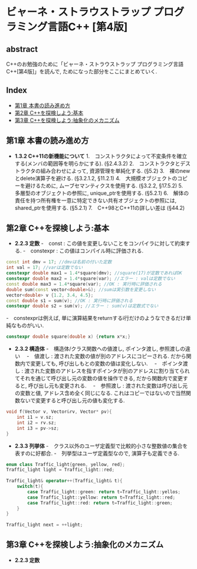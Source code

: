 # ビャーネ・ストラウストラップ プログラミング言語C++ [第4版]

## abstract
 C++のお勉強のために「ビャーネ・ストラウストラップ プログラミング言語C\+\+[第4版]」を読んで, ためになった部分をここにまとめていく.

## Index
* [第1章 本書の読み進め方](#第1章-本書の読み進め方)
* [第2章 C\+\+を探検しよう:基本](#第2章-C\+\+を探検しよう:基本)
* [第3章 C\+\+を探検しよう:抽象化のメカニズム](#第3章-C\+\+を探検しよう:抽象化のメカニズム)

## 第1章 本書の読み進め方
- **1.3.2 C++11の新機能について**
 1.　コンストラクタによって不変条件を確立する(メンバの範囲等を明らかにする). (§2.4.3.2)
 2.　コンストラクタとデストラクタの組み合わせによって, 資源管理を単純化する. (§5.2)
 3.　裸のnewとdelete演算子を避ける. (§3.2.1.2, §11.2.1)
 4.　大規模オブジェクトのコピーを避けるために, ムーブセマンティクスを使用する. (§3.2.2, §17.5.2)
 5.　多層型のオブジェクトの参照に, unique\_ptrを使用する. (§5.2.1)
 6.　解体の責任を持つ所有権を一意に特定できない共有オブジェクトの参照には, shared\_ptrを使用する. (§5.2.1)
 7.　C\+\+98とC\+\+11の詳しい差は (§44.2)

## 第2章 C\+\+を探検しよう:基本
- **2.2.3 定数**
 -　const : この値を変更しないことをコンパイラに対して約束する.
 -　constexpr : この値はコンパイル時に評価される.
```cpp
const int dmv = 17; //dmvは名前の付いた定数
int val = 17; //varは定数でない
constexpr double max1 = 1.4*square(dmv); //square(17)が定数であればOK
constexpr double max2 = 1.4*square(var); //エラー : valは定数でない
const double max3 = 1.4*square(var); //OK : 実行時に評価される
double sum(const vector<double>&); //sumは実引数を変更しない
vector<double> v {1.2, 3.4, 4.5};
const double s1 = sum(v); //OK : 実行時に評価される
constexpr double s2 = sum(v); //エラー : sum(v)は定数式でない
```
 -　constexprは例えば, 単に演算結果をreturnするi行だけのようなできるだけ単純なものがいい.
```cpp
constexpr double square(double x) {return x*x;}
```
- **2.3.2 構造体**
 -　構造体/クラス関数への値渡し, ポインタ渡し, 参照渡しの違い
 　-　値渡し : 渡された変数の値が別のアドレスにコピーされる. だから関数内で変更しても, 呼び出しもとの変数の値は変化しない.
 　-　ポインタ渡し : 渡された変数のアドレスを指すポインタが別のアドレスに割り当てられてそれを通じて呼び出し元の変数の値を操作できる, だから関数内で変更すると, 呼び出し元も変更される.
 　-　参照渡し : 渡された変数は呼び出し元の変数と値, アドレス含め全く同じになる. これはコピーではないので当然関数ないで変更すると呼び出し元の値も変化する.
```cpp
void f(Vector v, Vector&rv, Vector* pv){
	int i1 = v.sz;
	int i2 = rv.sz;
	int i3 = pv->sz;
}
```
- **2.3.3 列挙体**
 -　クラス以外のユーザ定義型で比較的小さな整数値の集合を表すのに好都合.
 -　列挙型はユーザ定義型なので, 演算子も定義できる.
```cpp
enum class Traffic_light{green, yellow, red};
Traffic_light light = Traffic_light::red;
　
Traffic_light& operator++(Traffic_light& t){
	switch(t){
		case Traffic_light::green: return t=Traffic_light::yellos;
		case Traffic_light::yellow: return t=Traffic_light::red;
		case Traffic_light::red: return t=Traffic_light::green;
	}
}
　
Traffic_light next = ++light;
```

## 第3章 C\+\+を探検しよう:抽象化のメカニズム
- **2.2.3 定数**
